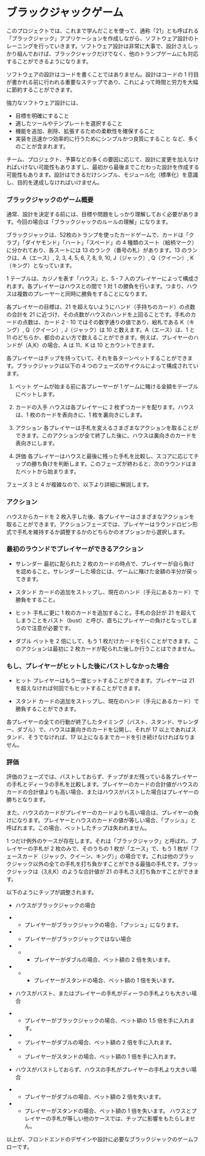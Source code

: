 # ブラックジャックゲーム

このプロジェクトでは、これまで学んだことを使って、通称「21」とも呼ばれる「ブラックジャック」アプリケーションを作成しながら、ソフトウェア設計のトレーニングを行っていきます。ソフトウェア設計は非常に大事で、設計さえしっかり組んでおけば、ブラックジャックだけでなく、他のトランプゲームにも対応することができるようになります。


ソフトウェアの設計はコードを書くことではありません。設計はコードの 1 行目が書かれる前に行われる重要なステップであり、これによって時間と労力を大幅に節約することができます。


強力なソフトウェア設計には、

- 目標を明確にすること
- 適したツールやテンプレートを選択すること
- 機能を追加、削除、拡張するための柔軟性を確保すること
- 実装を迅速かつ効率的に行うためにシンプルかつ良質にすること
など、多くのことが含まれます。


チーム、プロジェクト、予算などの多くの要因に応じて、設計に変更を加えなければいけない可能性もありますし、最初から最後までこだわった設計を作成する可能性もあります。設計はできるだけシンプル、モジュール化（標準化）を意識し、目的を達成しなければいけません。


### ブラックジャックのゲーム概要
通常、設計を決定する前には、目標や問題をしっかり理解しておく必要があります。今回の場合は「ブラックジャックのルールの理解」になります。


ブラックジャックは、52枚のトランプを使ったカードゲームで、カードは「クラブ」「ダイヤモンド」「ハート」「スペード」の 4 種類のスート（絵柄マーク）に分かれており、各スートには 13 のランク（番号の札）があります。13 のランクは、A（エース）, 2, 3, 4, 5, 6, 7, 8, 9, 10, J（ジャック）, Q（クイーン）, K（キング）となっています。


1 テーブルは、カジノを表す「ハウス」と、5 - 7 人のプレイヤーによって構成されます。各プレイヤーはハウスとの間で 1 対 1 の勝負を行います。つまり、ハウスは複数のプレーヤーと同時に勝負をすることになります。




各プレイヤーの目標は、21 を超えないようにハンド（手持ちのカード）の点数の合計を 21 に近づけ、その点数がハウスのハンドを上回ることです。手札のカードの点数は、カード 2 - 10 ではその数字通りの値であり、絵札である K（キング）, Q（クイーン）, J（ジャック）は 10 と数えます。A（エース）は、1 と 11 のどちらか、都合のよい方で数えることができます。例えば、プレイヤーのハンドが（A,K）の場合、A は 11、K は 10 とカウントできます。


各プレイヤーはチップを持っていて、それを各ターンベットすることができます。ブラックジャックは以下の 4 つのフェーズのサイクルによって構成されています。

1. ベット
ゲームが始まる前に各プレーヤーが 1 ゲームに賭ける金額をテーブルにベットします。

2. カードの入手
ハウスは各プレイヤーに 2 枚ずつカードを配ります。ハウスは、1 枚のカードを表向きに、1 枚を裏向きにします。

3. アクション
各プレイヤーは手札を変えるさまざまなアクションを取ることができます。このアクションが全て終了した後に、ハウスは裏向きのカードを表向きにします。

4. 評価
各プレイヤーはハウスと最後に残った手札を比較し、スコアに応じてチップの勝ち負けを判断します。このフェーズが終わると、次のラウンドはまたベットから始まります。

フェーズ 3 と 4 が複雑なので、以下より詳細に解説します。


### アクション
ハウスからカードを 2 枚入手した後、各プレイヤーはさまざまなアクションを取ることができます。アクションフェーズでは、プレイヤーはラウンドロビン形式で手札を維持するか調整するかのどちらかのオプションから選択します。

### 最初のラウンドでプレイヤーができるアクション
- サレンダー
最初に配られた 2 枚のカードの時点で、プレイヤーが自ら負けを認めること。サレンダーした場合には、ゲームに賭けた金額の半分が戻ってきます。

- スタンド
カードの追加をストップし、現在のハンド（手元にあるカード）で勝負をすること。

- ヒット
手札に更に 1 枚のカードを追加すること。手札の合計が 21 を超えてしまうことをバスト（bust）と呼び、直ちにプレイヤーの負けとなってしまうので注意が必要です。

- ダブル
ベットを 2 倍にして、もう 1 枚だけカードを引くことができます。このアクションは最初に 2 枚カードが配られた後しか行うことはできません。

### もし、プレイヤーがヒットした後にバストしなかった場合
- ヒット
プレイヤーはもう一度ヒットすることができます。プレイヤーは 21 を超えなければ何回でもヒットすることができます。

- スタンド
カードの追加をストップし、現在のハンド（手元にあるカード）で勝負することができます。

各プレイヤーの全ての行動が終了したタイミング（バスト、スタンド、サレンダー、ダブル）で、ハウスは裏向きのカードを公開し、それが 17 以上であればスタンド、そうでなければ、17 以上になるまでカードを引き続けなければなりません。



### 評価
評価のフェーズでは、バストしておらず、チップがまだ残っている各プレイヤーの手札とディーラの手札を比較します。プレイヤーのカードの合計値がハウスのカードの合計値よりも高い場合、またはハウスがバストした場合はプレイヤーの勝ちとなります。


また、ハウスのカードがプレイヤーのカードよりも高い場合は、プレイヤーの負けになります。プレイヤーとハウスのカードの値が等しい場合、「プッシュ」と呼ばれます。この場合、ベットしたチップは失われません。


1 つだけ例外のケースが存在します。それは「ブラックジャック」と呼ばれ、プレイヤーの手札が 2 枚のみで、そのうちの 1 枚が「エース」で、もう 1 枚が「フェースカード（ジャック、クイーン、キング）」の場合です。これは他のブラックジャック以外の全ての手札を打ち負かすことができる最強の手札です。ブラックジャックは（3,8,K）のような合計値が 21 の手札さえ打ち負かすことができます。


以下のようにチップが調整されます。

- ハウスがブラックジャックの場合
- - プレイヤーがブラックジャックの場合、「プッシュ」になります。
- - プレイヤーがブラックジャックではない場合
- - - プレイヤーがダブルの場合、ベット額の 2 倍を失います。
- - - プレイヤーがスタンドの場合、ベット額の 1 倍を失います。

- ハウスがバスト、またはプレイヤーの手札がディーラの手札よりも大きい場合
- - プレイヤーがブラックジャックの場合、ベット額の 1.5 倍を手に入れます。
- - プレイヤーがダブルの場合、ベット額の 2 倍を手に入れます。
- - プレイヤーがスタンドの場合、ベット額の 1 倍を手に入れます。

- ハウスがバストしておらず、ハウスの手札がプレイヤーの手札より大きい場合
- - プレイヤーがダブルの場合、ベット額の 2 倍を失います。
- - プレイヤーがスタンドの場合、ベット額の 1 倍を失います。
ハウスとプレイヤーの手札が等しい他のケースでは、チップに影響をもたらしません。


以上が、フロンドエンドのデザインや設計に必要なブラックジャックのゲームフローです。